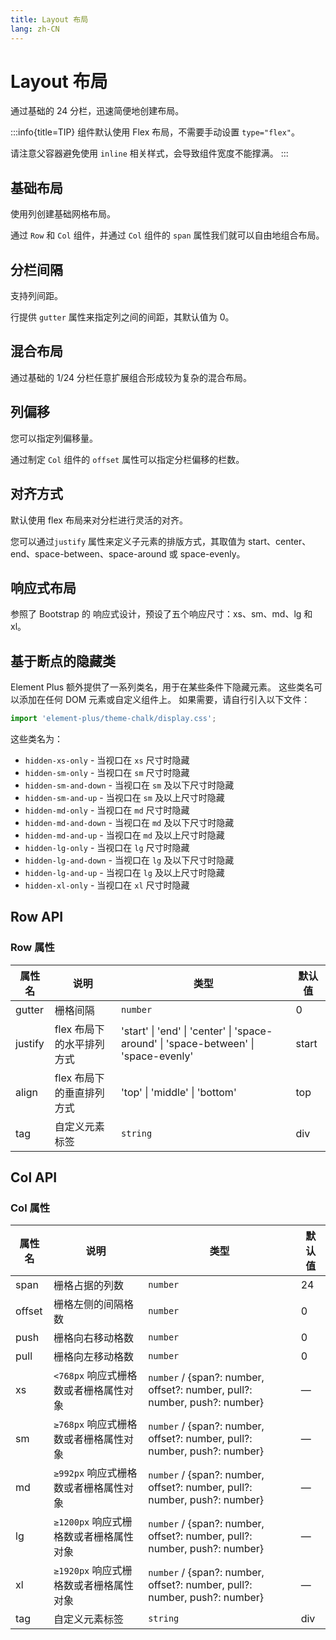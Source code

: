 ```yaml
---
title: Layout 布局
lang: zh-CN
---
```


# Layout 布局

通过基础的 24 分栏，迅速简便地创建布局。

:::info{title=TIP}
组件默认使用 Flex 布局，不需要手动设置 `type="flex"`。

请注意父容器避免使用 `inline` 相关样式，会导致组件宽度不能撑满。
:::

## 基础布局

使用列创建基础网格布局。

通过 `Row` 和 `Col` 组件，并通过 `Col` 组件的 `span` 属性我们就可以自由地组合布局。

<code src="./basic-layout.tsx"></code>

## 分栏间隔

支持列间距。

行提供 `gutter` 属性来指定列之间的间距，其默认值为 0。

<code src="./column-spacing.tsx"></code>

## 混合布局

通过基础的 1/24 分栏任意扩展组合形成较为复杂的混合布局。

<code src="./hybrid-layout.tsx"></code>

## 列偏移

您可以指定列偏移量。

通过制定 `Col` 组件的 `offset` 属性可以指定分栏偏移的栏数。

<code src="./column-offset.tsx"></code>

## 对齐方式

默认使用 flex 布局来对分栏进行灵活的对齐。

您可以通过`justify` 属性来定义子元素的排版方式，其取值为 start、center、end、space-between、space-around 或 space-evenly。

<code src="./alignment.tsx"></code>

## 响应式布局

参照了 Bootstrap 的 响应式设计，预设了五个响应尺寸：xs、sm、md、lg 和 xl。

<code src="./responsive-layout.tsx"></code>

## 基于断点的隐藏类

Element Plus 额外提供了一系列类名，用于在某些条件下隐藏元素。 这些类名可以添加在任何 DOM 元素或自定义组件上。 如果需要，请自行引入以下文件：

```js
import 'element-plus/theme-chalk/display.css';
```

这些类名为：

-   `hidden-xs-only` - 当视口在 `xs` 尺寸时隐藏
-   `hidden-sm-only` - 当视口在 `sm` 尺寸时隐藏
-   `hidden-sm-and-down` - 当视口在 `sm` 及以下尺寸时隐藏
-   `hidden-sm-and-up` - 当视口在 `sm` 及以上尺寸时隐藏
-   `hidden-md-only` - 当视口在 `md` 尺寸时隐藏
-   `hidden-md-and-down` - 当视口在 `md` 及以下尺寸时隐藏
-   `hidden-md-and-up` - 当视口在 `md` 及以上尺寸时隐藏
-   `hidden-lg-only` - 当视口在 `lg` 尺寸时隐藏
-   `hidden-lg-and-down` - 当视口在 `lg` 及以下尺寸时隐藏
-   `hidden-lg-and-up` - 当视口在 `lg` 及以上尺寸时隐藏
-   `hidden-xl-only` - 当视口在 `xl` 尺寸时隐藏

## Row API

### Row 属性

| 属性名  | 说明                      | 类型                                                                                             | 默认值 |
| ------- | ------------------------- | ------------------------------------------------------------------------------------------------ | ------ |
| gutter  | 栅格间隔                  | `number`                                                                                         | 0      |
| justify | flex 布局下的水平排列方式 | <Enum>'start' \| 'end' \| 'center' \| 'space-around' \| 'space-between' \| 'space-evenly'</Enum> | start  |
| align   | flex 布局下的垂直排列方式 | <Enum>'top' \| 'middle' \| 'bottom'</Enum>                                                       | top    |
| tag     | 自定义元素标签            | `string`                                                                                         | div    |

## Col API

### Col 属性

| 属性名 | 说明                                   | 类型                                                                                                 | 默认值 |
| ------ | -------------------------------------- | ---------------------------------------------------------------------------------------------------- | ------ |
| span   | 栅格占据的列数                         | `number`                                                                                             | 24     |
| offset | 栅格左侧的间隔格数                     | `number`                                                                                             | 0      |
| push   | 栅格向右移动格数                       | `number`                                                                                             | 0      |
| pull   | 栅格向左移动格数                       | `number`                                                                                             | 0      |
| xs     | `<768px` 响应式栅格数或者栅格属性对象  | `number` / <Enum type='object'>{span?: number, offset?: number, pull?: number, push?: number}</Enum> | —      |
| sm     | `≥768px` 响应式栅格数或者栅格属性对象  | `number` / <Enum type='object'>{span?: number, offset?: number, pull?: number, push?: number}</Enum> | —      |
| md     | `≥992px` 响应式栅格数或者栅格属性对象  | `number` / <Enum type='object'>{span?: number, offset?: number, pull?: number, push?: number}</Enum> | —      |
| lg     | `≥1200px` 响应式栅格数或者栅格属性对象 | `number` / <Enum type='object'>{span?: number, offset?: number, pull?: number, push?: number}</Enum> | —      |
| xl     | `≥1920px` 响应式栅格数或者栅格属性对象 | `number` / <Enum type='object'>{span?: number, offset?: number, pull?: number, push?: number}</Enum> | —      |
| tag    | 自定义元素标签                         | `string`                                                                                             | div    |
